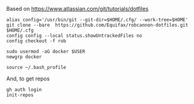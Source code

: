 Based on https://www.atlassian.com/git/tutorials/dotfiles

```
alias config='/usr/bin/git --git-dir=$HOME/.cfg/ --work-tree=$HOME'
git clone --bare  https://github.com/Equifax/robcannon-dotfiles.git $HOME/.cfg
config config --local status.showUntrackedFiles no
config checkout -f rob

sudo usermod -aG docker $USER
newgrp docker

source ~/.bash_profile
```

And, to get repos
```
gh auth login
init-repos
```
